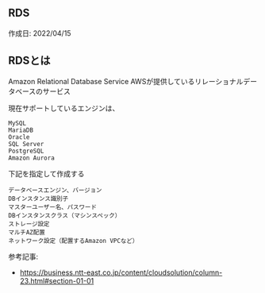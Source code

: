 ## RDS
作成日: 2022/04/15


## RDSとは
Amazon Relational Database Service 
AWSが提供しているリレーショナルデータベースのサービス

現在サポートしているエンジンは、

```
MySQL
MariaDB
Oracle
SQL Server
PostgreSQL
Amazon Aurora
```

下記を指定して作成する

```
データベースエンジン、バージョン
DBインスタンス識別子
マスターユーザー名、パスワード
DBインスタンスクラス（マシンスペック）
ストレージ設定
マルチAZ配置
ネットワーク設定（配置するAmazon VPCなど）
```


参考記事: 
- https://business.ntt-east.co.jp/content/cloudsolution/column-23.html#section-01-01
